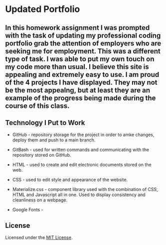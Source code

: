 # Updated Portfolio

## In this homework assignment I was prompted with the task of updating my professional coding portfolio grab the attention of employers who are seeking me for employment. This was a different type of task. I was able to put my own touch on my code more than usual. I believe this site is appealing and extremely easy to use. I am proud of the 4 projects I have displayed. They may not be the most appealng, but at least they are an example of the progress being made during the course of this class.

## Technology I Put to Work
- GitHub - repository storage for the project in order to amke changes, deploy them and push to a main branch. 

- GitBash - used for written commands and communicating with the repository stored on GitHub.

- HTML - used to create and edit electronic documents stored on the web.

- CSS - used to edit style and appearance of the website.

- Materialize.css - component library used with the combination of CSS, HTML and Javascript all in one. Used to display consistency and cleanliness on a webpage.

- Google Fonts - 



## License

Licensed under the [MIT License](LICENSE).
